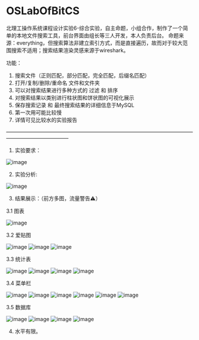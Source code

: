 # OSLabOfBitCS
 北理工操作系统课程设计实验6-综合实验，自主命题，小组合作，制作了一个简单的本地文件搜索工具，前台界面由组长等三人开发，本人负责后台。
命题来源：everything，但搜索算法非建立索引方式，而是直接遍历，故而对于较大范围搜索不适用；搜索结果渲染灵感来源于wireshark。

功能：
1. 搜索文件（正则匹配，部分匹配，完全匹配，后缀名匹配）
2. 打开/复制/删除/重命名 文件和文件夹
3. 可以对搜索结果进行多种方式的 过滤 和 排序
4. 对搜索结果以类别进行柱状图和饼状图的可视化展示
5. 保存搜索记录 和 最终搜索结果的详细信息于MySQL
6. 第一次用可能比较慢
7. 详情可见比较水的实验报告

————————————————————————————————————————————————

1. 实验要求：

![image](https://github.com/ItsSoHardToIntitle/OSLabOfBitCS/blob/master/image/1.png)

2. 实验分析:

![image](https://github.com/ItsSoHardToIntitle/OSLabOfBitCS/blob/master/image/过程图.jpg)

3. 结果展示：（前方多图，流量警告⚠）

3.1 图表

![image](https://github.com/ItsSoHardToIntitle/OSLabOfBitCS/blob/master/image/2.png)

3.2 爱贴图

![image](https://github.com/ItsSoHardToIntitle/OSLabOfBitCS/blob/master/image/3.png)
![image](https://github.com/ItsSoHardToIntitle/OSLabOfBitCS/blob/master/image/4.png)
![image](https://github.com/ItsSoHardToIntitle/OSLabOfBitCS/blob/master/image/20.png)

3.3 统计表

![image](https://github.com/ItsSoHardToIntitle/OSLabOfBitCS/blob/master/image/5.png)
![image](https://github.com/ItsSoHardToIntitle/OSLabOfBitCS/blob/master/image/6.png)
![image](https://github.com/ItsSoHardToIntitle/OSLabOfBitCS/blob/master/image/7.png)
![image](https://github.com/ItsSoHardToIntitle/OSLabOfBitCS/blob/master/image/8.png)

3.4 菜单栏

![image](https://github.com/ItsSoHardToIntitle/OSLabOfBitCS/blob/master/image/9.png)
![image](https://github.com/ItsSoHardToIntitle/OSLabOfBitCS/blob/master/image/10.png)
![image](https://github.com/ItsSoHardToIntitle/OSLabOfBitCS/blob/master/image/11.png)
![image](https://github.com/ItsSoHardToIntitle/OSLabOfBitCS/blob/master/image/12.png)
![image](https://github.com/ItsSoHardToIntitle/OSLabOfBitCS/blob/master/image/13.png)
![image](https://github.com/ItsSoHardToIntitle/OSLabOfBitCS/blob/master/image/14.png)

3.5 数据库

![image](https://github.com/ItsSoHardToIntitle/OSLabOfBitCS/blob/master/image/15.png)
![image](https://github.com/ItsSoHardToIntitle/OSLabOfBitCS/blob/master/image/16.png)
![image](https://github.com/ItsSoHardToIntitle/OSLabOfBitCS/blob/master/image/17.png)
![image](https://github.com/ItsSoHardToIntitle/OSLabOfBitCS/blob/master/image/18.png)

4. 水平有限。


